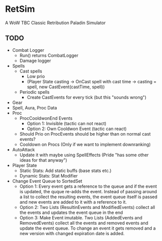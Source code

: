 # RetSim
A WoW TBC Classic Retribution Paladin Simulator
## TODO
* Combat Logger 
  * Run() returns CombatLogger
  * Damage logger
* Spells
  * Cast spells
    * Low prio
    * (Player State casting -> OnCast spell with cast time -> casting = spell, new CastEvent(castTime, spell))
  * Periodic spells
    * Create CastEvents for every tick (but this "sounds wrong")
* Gear
* Spell, Aura, Proc Data 
* Proc
  * ProcCooldwonEnd Events 
    * Option 1: Invisible (tactic can not react)
    * Option 2: Own Cooldwon Event (tactic can react)
  * Should Prio on ProcEvents should be higher than on normal cast events?
  * Cooldown on Procs (Only if we want to implement downranking)
* AutoAttack
  * Update it with maybe using SpellEffects (Pride "has some other ideas for that anyway")
* Player State
  * Static Stats: Add static buffs (base stats etc.)
  * Dynamic Stats: Stat Modifier
* Change Event Queue to SortedSet
  * Option 1: Every event gets a reference to the queue and if the event is updated, the quque re-adds the event. 
Instead of passing around a list to collect the resulting events, the event queue itself is passed and new events are added to it with a reference to it.
  * Option 2: Two Lists (ResultinEvents and ModifiedEvents) collect all the events and updates the event queue in the end
  * Option 3: Make Event imutable. Two Lists (AddedEvents and RemovedEvents) collect all the events and removed events and update the event queue. To change an event it gets removed and a new version with changed expiration date is added.